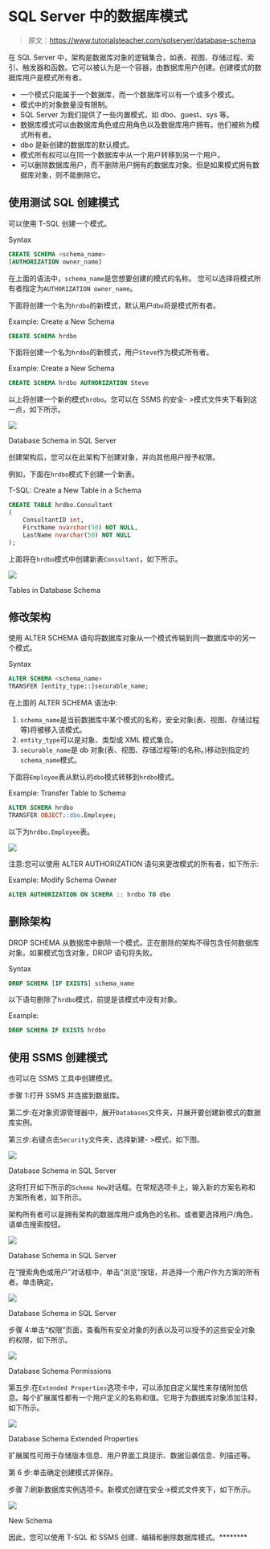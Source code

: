 # SQL Server 中的数据库模式

> 原文：<https://www.tutorialsteacher.com/sqlserver/database-schema>

在 SQL Server 中，架构是数据库对象的逻辑集合，如表、视图、存储过程、索引、触发器和函数。它可以被认为是一个容器，由数据库用户创建。创建模式的数据库用户是模式所有者。

*   一个模式只能属于一个数据库，而一个数据库可以有一个或多个模式。
*   模式中的对象数量没有限制。
*   SQL Server 为我们提供了一些内置模式，如 dbo、guest、sys 等。
*   数据库模式可以由数据库角色或应用角色以及数据库用户拥有。他们被称为模式所有者。
*   dbo 是新创建的数据库的默认模式。
*   模式所有权可以在同一个数据库中从一个用户转移到另一个用户。
*   可以删除数据库用户，而不删除用户拥有的数据库对象。但是如果模式拥有数据库对象，则不能删除它。

## 使用测试 SQL 创建模式

可以使用 T-SQL 创建一个模式。

Syntax 

```sql
CREATE SCHEMA <schema_name> 
[AUTHORIZATION owner_name] 
```

在上面的语法中，`schema_name`是您想要创建的模式的名称。 您可以选择将模式所有者指定为`AUTHORIZATION owner_name`。

下面将创建一个名为`hrdbo`的新模式，默认用户`dbo`将是模式所有者。

Example: Create a New Schema 

```sql
CREATE SCHEMA hrdbo 
```

下面将创建一个名为`hrdbo`的新模式，用户`Steve`作为模式所有者。

Example: Create a New Schema 

```sql
CREATE SCHEMA hrdbo AUTHORIZATION Steve 
```

以上将创建一个新的模式`hrdbo`。您可以在 SSMS 的安全- >模式文件夹下看到这一点，如下所示。

![](img/94d1a4d5aa839e372e47247f84b6845a.png)

Database Schema in SQL Server



创建架构后，您可以在此架构下创建对象，并向其他用户授予权限。

例如，下面在`hrdbo`模式下创建一个新表。

T-SQL: Create a New Table in a Schema 

```sql
CREATE TABLE hrdbo.Consultant
(  
    ConsultantID int,
    FirstName nvarchar(50) NOT NULL,  
    LastName nvarchar(50) NOT NULL
); 
```

上面将在`hrdbo`模式中创建新表`Consultant`，如下所示。

![](img/d22411559c44fe7e2c833d2494541f9a.png)

Tables in Database Schema



## 修改架构

使用 ALTER SCHEMA 语句将数据库对象从一个模式传输到同一数据库中的另一个模式。

Syntax

```sql
ALTER SCHEMA <schema_name>
TRANSFER [entity_type::]securable_name; 
```

在上面的 ALTER SCHEMA 语法中:

1.  `schema_name`是当前数据库中某个模式的名称，安全对象(表、视图、存储过程等)将被移入该模式。
2.  `entity_type`可以是对象、类型或 XML 模式集合。
3.  `securable_name`是 db 对象(表、视图、存储过程等)的名称。)移动到指定的`schema_name`模式。

下面将`Employee`表从默认的`dbo`模式转移到`hrdbo`模式。

Example: Transfer Table to Schema 

```sql
ALTER SCHEMA hrdbo
TRANSFER OBJECT::dbo.Employee; 
```

以下为`hrdbo.Employee`表。

![](img/395a5e9dc3fca1f8e1e45dce9ab8e41c.png)

注意:您可以使用 ALTER AUTHORIZATION 语句来更改模式的所有者，如下所示:

Example: Modify Schema Owner 

```sql
ALTER AUTHORIZATION ON SCHEMA :: hrdbo TO dbo 
```

## 删除架构

DROP SCHEMA 从数据库中删除一个模式。正在删除的架构不得包含任何数据库对象。如果模式包含对象，DROP 语句将失败。

Syntax 

```sql
DROP SCHEMA [IF EXISTS] schema_name 
```

以下语句删除了`hrdbo`模式，前提是该模式中没有对象。

Example: 

```sql
DROP SCHEMA IF EXISTS hrdbo 
```

## 使用 SSMS 创建模式

也可以在 SSMS 工具中创建模式。

步骤 1:打开 SSMS 并连接到数据库。

第二步:在对象资源管理器中，展开`Databases`文件夹，并展开要创建新模式的数据库实例。

第三步:右键点击`Security`文件夹，选择新建- >模式，如下图。

![](img/5c1be03a960dec619fe1bf32271c6e9c.png)

Database Schema in SQL Server



这将打开如下所示的`Schema New`对话框。在常规选项卡上，输入新的方案名称和方案所有者，如下所示。

架构所有者可以是拥有架构的数据库用户或角色的名称。或者要选择用户/角色，请单击搜索按钮。

![](img/da1801ca3d0ffbb270b86863983190c4.png)

Database Schema in SQL Server



在“搜索角色或用户”对话框中，单击“浏览”按钮，并选择一个用户作为方案的所有者。单击确定。

![](img/0a0ea33a0b9133bd2b33d6be31a97bd0.png)

Database Schema in SQL Server



步骤 4:单击“权限”页面，查看所有安全对象的列表以及可以授予的这些安全对象的权限，如下所示。

![](img/9ad3fba1732d3df1b05a96225464188f.png)

Database Schema Permissions



第五步:在`Extended Properties`选项卡中，可以添加自定义属性来存储附加信息。每个扩展属性都有一个用户定义的名称和值。它用于为数据库对象添加注释，如下所示。

![](img/4d477600aa38e60c78b553bfdba5fd27.png)

Database Schema Extended Properties



扩展属性可用于存储版本信息、用户界面工具提示、数据沿袭信息、列描述等。

第 6 步:单击确定创建模式并保存。

步骤 7:刷新数据库实例选项卡。新模式创建在安全->模式文件夹下，如下所示。

![](img/94d1a4d5aa839e372e47247f84b6845a.png)

New Schema



因此，您可以使用 T-SQL 和 SSMS 创建、编辑和删除数据库模式。********